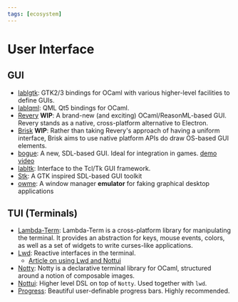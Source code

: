 ```yaml
---
tags: [ecosystem]
---
```


# User Interface

## GUI

* [lablgtk](http://lablgtk.forge.ocamlcore.org/):
GTK2/3 bindings for OCaml with various higher-level facilities to define GUIs.
* [lablqml](https://github.com/Kakadu/lablqml):
QML Qt5 bindings for OCaml.
* [Revery](https://github.com/revery-ui/revery) **WIP**:
A brand-new (and exciting) OCaml/ReasonML-based GUI.
Revery stands as a native, cross-platform alternative to Electron.
* [Brisk](https://github.com/briskml/brisk) **WIP**:
Rather than taking Revery's approach of having a uniform interface,
Brisk aims to use native platform APIs do draw OS-based GUI elements.
* [bogue](https://github.com/sanette/bogue):
A new, SDL-based GUI. Ideal for integration in games.
[demo video](https://youtu.be/isFLxnDooL8)
* [labltk](https://forge.ocamlcore.org/projects/labltk/):
Interface to the Tcl/Tk GUI framework.
* [Stk](https://zoggy.frama.io/ocaml-stk/): A GTK inspired SDL-based GUI toolkit
* [owme](https://github.com/CharlesAverill/owme): A window manager **emulator** for faking graphical desktop applications


## TUI (Terminals)
* [Lambda-Term](https://github.com/ocaml-community/lambda-term):
Lambda-Term is a cross-platform library for manipulating the terminal.
It provides an abstraction for keys, mouse events, colors, as well as a set of widgets to write curses-like applications.
* [Lwd](https://github.com/let-def/lwd):
Reactive interfaces in the terminal.
  * [Article on using Lwd and Nottui](https://tarides.com/blog/2020-09-24-building-portable-user-interfaces-with-nottui-and-lwd)
* [Notty](https://github.com/pqwy/notty):
Notty is a declarative terminal library for OCaml, structured around a notion of composable images.
* [Nottui](https://github.com/let-def/lwd/tree/master/lib/nottui):
Higher level DSL on top of `Notty`. Used together with `lwd`.
* [Progress](https://github.com/CraigFe/progress/):
Beautiful user-definable progress bars. Highly recommended.

